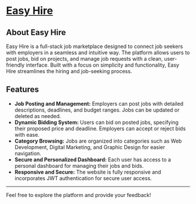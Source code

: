 # [Easy Hire](https://easy-hire-e14d3.web.app/)

## About Easy Hire

Easy Hire is a full-stack job marketplace designed to connect job seekers with employers in a seamless and intuitive way. The platform allows users to post jobs, bid on projects, and manage job requests with a clean, user-friendly interface. Built with a focus on simplicity and functionality, Easy Hire streamlines the hiring and job-seeking process.

## Features

- **Job Posting and Management:** Employers can post jobs with detailed descriptions, deadlines, and budget ranges. Jobs can be updated or deleted as needed.
- **Dynamic Bidding System:** Users can bid on posted jobs, specifying their proposed price and deadline. Employers can accept or reject bids with ease.
- **Category Browsing:** Jobs are organized into categories such as Web Development, Digital Marketing, and Graphic Design for easier navigation.
- **Secure and Personalized Dashboard:** Each user has access to a personal dashboard for managing their jobs and bids.
- **Responsive and Secure:** The website is fully responsive and incorporates JWT authentication for secure user access.

---

Feel free to explore the platform and provide your feedback!
